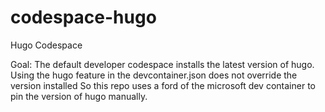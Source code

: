 # codespace-hugo
Hugo Codespace

Goal: The default developer codespace installs the latest version of hugo.
Using the hugo feature in the devcontainer.json does not override the version installed
So this repo uses a ford of the microsoft dev container to pin the version of hugo manually.
